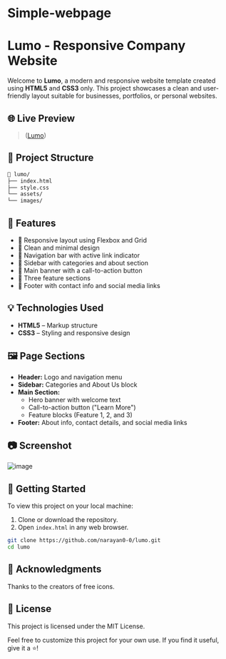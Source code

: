 # Simple-webpage

# Lumo - Responsive Company Website

Welcome to **Lumo**, a modern and responsive website template created using **HTML5** and **CSS3** only. This project showcases a clean and user-friendly layout suitable for businesses, portfolios, or personal websites.

## 🌐 Live Preview

> ([Lumo](https://narayan0-0.github.io/Simple-webpage/))

## 📂 Project Structure
```bash
📁 lumo/
├── index.html
├── style.css
└── assets/
└── images/
```

## 📌 Features

- 🔹 Responsive layout using Flexbox and Grid
- 🔹 Clean and minimal design
- 🔹 Navigation bar with active link indicator
- 🔹 Sidebar with categories and about section
- 🔹 Main banner with a call-to-action button
- 🔹 Three feature sections
- 🔹 Footer with contact info and social media links

## 💡 Technologies Used

- **HTML5** – Markup structure
- **CSS3** – Styling and responsive design

## 🖼️ Page Sections

- **Header:** Logo and navigation menu
- **Sidebar:** Categories and About Us block
- **Main Section:**
  - Hero banner with welcome text
  - Call-to-action button ("Learn More")
  - Feature blocks (Feature 1, 2, and 3)
- **Footer:** About info, contact details, and social media links

## 📷 Screenshot

![image](https://github.com/user-attachments/assets/916502b3-43e2-413e-af75-33c5575be6a8)


## 🚀 Getting Started

To view this project on your local machine:

1. Clone or download the repository.
2. Open `index.html` in any web browser.

```bash
git clone https://github.com/narayan0-0/lumo.git
cd lumo
```
## 🙌 Acknowledgments

Thanks to the creators of free icons.

## 📃 License

This project is licensed under the MIT License.


Feel free to customize this project for your own use. If you find it useful, give it a ⭐️!
